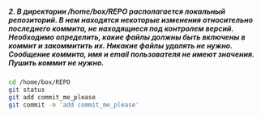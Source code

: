 ##### 2. В директории /home/box/REPO располагается локальный репозиторий. В нем находятся некоторые изменения относительно последнего коммита, не находящиеся под контролем версий. Необходимо определить, какие файлы должны быть включены в коммит и закоммитить их. Никакие файлы удалять не нужно. Сообщение коммита, имя и email пользователя не имеют значения. Пушить коммит не нужно.
```bash
cd /home/box/REPO
git status
git add commit_me_please
git commit -m 'add commit_me_please'
```
